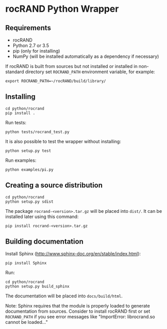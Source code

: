 # rocRAND Python Wrapper

## Requirements

* rocRAND
* Python 2.7 or 3.5
* pip (only for installing)
* NumPy (will be installed automatically as a dependency if necessary)

If rocRAND is built from sources but not installed or installed in non-standard
directory set `ROCRAND_PATH` environment variable, for example:

```
export ROCRAND_PATH=~/rocRAND/build/library/
```

## Installing

```
cd python/rocrand
pip install .
```

Run tests:

```
python tests/rocrand_test.py
```

It is also possible to test the wrapper without installing:

```
python setup.py test
```

Run examples:

```
python examples/pi.py
```

## Creating a source distribution

```
cd python/rocrand
python setup.py sdist
```

The package `rocrand-<version>.tar.gz` will be placed into `dist/`.
It can be installed later using this command:

```
pip install rocrand-<version>.tar.gz
```

## Building documentation

Install Sphinx (http://www.sphinx-doc.org/en/stable/index.html):

```
pip install Sphinx
```

Run:

```
cd python/rocrand
python setup.py build_sphinx
```

The documentation will be placed into `docs/build/html`.

Note: Sphinx requires that the module is properly loaded to generate
documentation from sources. Consider to install rocRAND first
or set `ROCRAND_PATH` if you see error messages like
"ImportError: librocrand.so cannot be loaded..."
